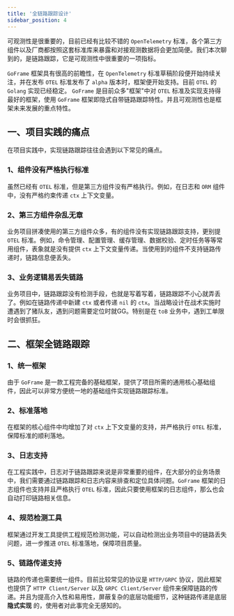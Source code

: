 ```yaml
---
title: '全链路跟踪设计'
sidebar_position: 4
---
```


可观测性是很重要的，目前已经有比较不错的 `OpenTelemetry` 标准，各个第三方组件以及厂商都按照这套标准库来暴露和对接观测数据将会更加简便。我们本次聊到的，是链路跟踪，它是可观测性中很重要的一项指标。

`GoFrame` 框架具有很高的前瞻性，在 `OpenTelemetry` 标准草稿阶段便开始持续关注，并在发布 `OTEL` 标准发布了 `alpha` 版本时，框架便开始支持。目前 `OTEL` 的 `Golang` 实现已经稳定。 `GoFrame` 是目前众多"框架"中对 `OTEL` 标准及实现支持得最好的框架，使用 `GoFrame` 框架即隐式自带链路跟踪特性。并且可观测性也是框架未来发展的重点特性。

## 一、项目实践的痛点

在项目实践中，实现链路跟踪往往会遇到以下常见的痛点。

### 1、组件没有严格执行标准

虽然已经有 `OTEL` 标准，但是第三方组件没有严格执行。例如，在日志和 `ORM` 组件中，没有严格约束传递 `ctx` 上下文变量。

### 2、第三方组件杂乱无章

业务项目拼凑使用的第三方组件众多，有的组件没有实现链路跟踪支持，更别提 `OTEL` 标准。例如，命令管理、配置管理、缓存管理、数据校验、定时任务等等常用组件，表象就是没有提供 `ctx` 上下文变量传递。当使用到的组件不支持链路传递时，链路信息便丢失。

### 3、业务逻辑易丢失链路

业务项目中，链路跟踪没有检测手段，也就是写着写着，链路跟踪不小心就弄丢了。例如在链路传递中新建 `ctx` 或者传递 `nil` 的 `ctx`。当战略设计在战术实施时遭遇到了猪队友，遇到问题需要定位时就GG。特别是在 `toB` 业务中，遇到工单限时会很抓狂。

## 二、框架全链路跟踪

### 1、统一框架

由于 `GoFrame` 是一款工程完备的基础框架，提供了项目所需的通用核心基础组件，因此可以非常方便统一地的基础组件实现链路跟踪标准。

### 2、标准落地

在框架的核心组件中均增加了对 `ctx` 上下文变量的支持，并严格执行 `OTEL` 标准，保障标准的顺利落地。

### 3、日志支持

在工程实践中，日志对于链路跟踪来说是非常重要的组件，在大部分的业务场景中，我们需要通过链路跟踪和日志内容来排查和定位具体问题。`GoFrame` 框架的日志组件也支持并且严格执行 `OTEL` 标准，因此只要使用框架的日志组件，那么也会自动打印链路相关信息。

### 4、规范检测工具

框架通过开发工具提供工程规范检测功能，可以自动检测出业务项目中的链路丢失问题，进一步推进 `OTEL` 标准落地，保障项目质量。

### 5、链路传递支持

链路的传递也需要统一组件。目前比较常见的协议是 `HTTP/GRPC` 协议，因此框架也提供了 `HTTP Client/Server` 以及 `GRPC Client/Server` 组件来保障链路的传递。并且为提高介入性和易用性，屏蔽复杂的底层功能细节，这种链路传递是底层 **隐式实现** 的，使用者对此事完全无感知的。